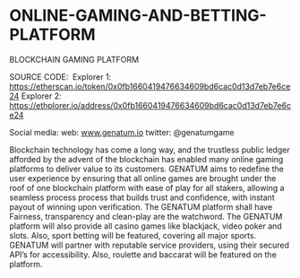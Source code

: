 # ONLINE-GAMING-AND-BETTING-PLATFORM
BLOCKCHAIN GAMING PLATFORM

SOURCE CODE:  Explorer 1: https://etherscan.io/token/0x0fb1660419476634609bd6cac0d13d7eb7e6ce24
Explorer 2: https://ethplorer.io/address/0x0fb1660419476634609bd6cac0d13d7eb7e6ce24

Social media: 
web: www.genatum.io
twitter: @genatumgame



Blockchain
technology has come a long way, and the trustless public ledger afforded by the
advent of the blockchain has enabled many online gaming platforms to deliver
value to its customers. GENATUM aims to redefine the user experience by
ensuring that all online games are brought under the roof of one blockchain
platform with ease of play for all stakers, allowing a seamless process process
that builds trust and confidence, with instant payout of winning upon verification.
The GENATUM platform shall have Fairness, transparency and clean-play are the
watchword. The GENATUM platform will also provide all casino games like
blackjack, video poker and slots. Also, sport betting will be featured,
covering all major sports. GENATUM will partner with reputable service providers,
using their secured API’s for accessibility. Also, roulette and baccarat will
be featured on the platform. 

